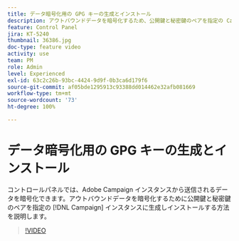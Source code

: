 ```yaml
---
title: データ暗号化用の GPG キーの生成とインストール
description: アウトバウンドデータを暗号化するため、公開鍵と秘密鍵のペアを指定の Campaign インスタンスに生成してインストールする方法を説明します。
feature: Control Panel
jira: KT-5240
thumbnail: 36386.jpg
doc-type: feature video
activity: use
team: PM
role: Admin
level: Experienced
exl-id: 63c2c26b-93bc-4424-9d9f-0b3ca6d179f6
source-git-commit: af05bde1295913c93388dd014462e32afb081669
workflow-type: tm+mt
source-wordcount: '73'
ht-degree: 100%

---
```


# データ暗号化用の GPG キーの生成とインストール

コントロールパネルでは、Adobe Campaign インスタンスから送信されるデータを暗号化できます。アウトバウンドデータを暗号化するために公開鍵と秘密鍵のペアを指定の [!DNL Campaign] インスタンスに生成しインストールする方法を説明します。

>[!VIDEO](https://video.tv.adobe.com/v/36386?quality=12&learn=0n)

